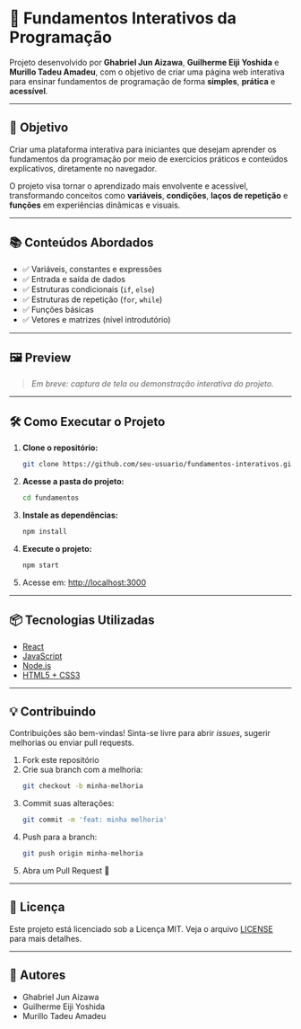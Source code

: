 # 🧠 Fundamentos Interativos da Programação


Projeto desenvolvido por **Ghabriel Jun Aizawa**, **Guilherme Eiji Yoshida** e **Murillo Tadeu Amadeu**, com o objetivo de criar uma página web interativa para ensinar fundamentos de programação de forma **simples**, **prática** e **acessível**.

---

## 🚀 Objetivo

Criar uma plataforma interativa para iniciantes que desejam aprender os fundamentos da programação por meio de exercícios práticos e conteúdos explicativos, diretamente no navegador.

O projeto visa tornar o aprendizado mais envolvente e acessível, transformando conceitos como **variáveis**, **condições**, **laços de repetição** e **funções** em experiências dinâmicas e visuais.

---

## 📚 Conteúdos Abordados

- ✅ Variáveis, constantes e expressões
- ✅ Entrada e saída de dados
- ✅ Estruturas condicionais (`if`, `else`)
- ✅ Estruturas de repetição (`for`, `while`)
- ✅ Funções básicas
- ✅ Vetores e matrizes (nível introdutório)

---

## 🖼️ Preview

> *Em breve: captura de tela ou demonstração interativa do projeto.*

---

## 🛠️ Como Executar o Projeto

1. **Clone o repositório:**

   ```bash
   git clone https://github.com/seu-usuario/fundamentos-interativos.git
   ```

2. **Acesse a pasta do projeto:**

   ```bash
   cd fundamentos
   ```

3. **Instale as dependências:**

   ```bash
   npm install
   ```

4. **Execute o projeto:**

   ```bash
   npm start
   ```

5. Acesse em: [http://localhost:3000](http://localhost:3000)

---

## 📦 Tecnologias Utilizadas

- [React](https://reactjs.org/)
- [JavaScript](https://developer.mozilla.org/pt-BR/docs/Web/JavaScript)
- [Node.js](https://nodejs.org/)
- [HTML5 + CSS3](https://developer.mozilla.org/pt-BR/)

---

## 💡 Contribuindo

Contribuições são bem-vindas! Sinta-se livre para abrir *issues*, sugerir melhorias ou enviar pull requests.

1. Fork este repositório
2. Crie sua branch com a melhoria:
   ```bash
   git checkout -b minha-melhoria
   ```
3. Commit suas alterações:
   ```bash
   git commit -m 'feat: minha melhoria'
   ```
4. Push para a branch:
   ```bash
   git push origin minha-melhoria
   ```
5. Abra um Pull Request 🙌

---

## 📝 Licença

Este projeto está licenciado sob a Licença MIT. Veja o arquivo [LICENSE](LICENSE) para mais detalhes.

---

## 👥 Autores

- Ghabriel Jun Aizawa  
- Guilherme Eiji Yoshida  
- Murillo Tadeu Amadeu
